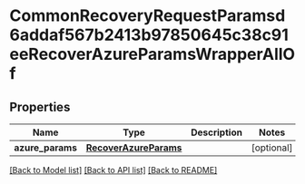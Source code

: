 # CommonRecoveryRequestParamsd6addaf567b2413b97850645c38c91eeRecoverAzureParamsWrapperAllOf


## Properties
Name | Type | Description | Notes
------------ | ------------- | ------------- | -------------
**azure_params** | [**RecoverAzureParams**](RecoverAzureParams.md) |  | [optional] 

[[Back to Model list]](../README.md#documentation-for-models) [[Back to API list]](../README.md#documentation-for-api-endpoints) [[Back to README]](../README.md)


